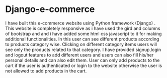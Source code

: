 # Django-e-commerce

I have built this e-commerce website using Python framework (Django) .
This website is completely responsive as i have used the gird and columns of bootstrap and and i have added some html css javascript to it for making additional functionalities.
In this user can see different products according to products category wise. Clicking on different category items users will see only the products related to that category.
I have provided signup,login and logout features to add different users and users can also fill 
his/her personal details and can also edit them.
User can only add products to the cart if the user is authenticated or login to the website otherwise the user is not allowed to add products in the cart.
<p id="app"></p>
<script>
    var app = document.getElementById('app');

        var typewriter = new Typewriter(app, {
            loop: true
        });

        typewriter.typeString('Python programming')
            .pauseFor(2500)
            .deleteAll()
            .typeString('Strings can be removed')
            .pauseFor(2500)
            .deleteChars(7)
            .typeString('<strong>altered!</strong>')
            .pauseFor(2500)
            .start();


    </script>
